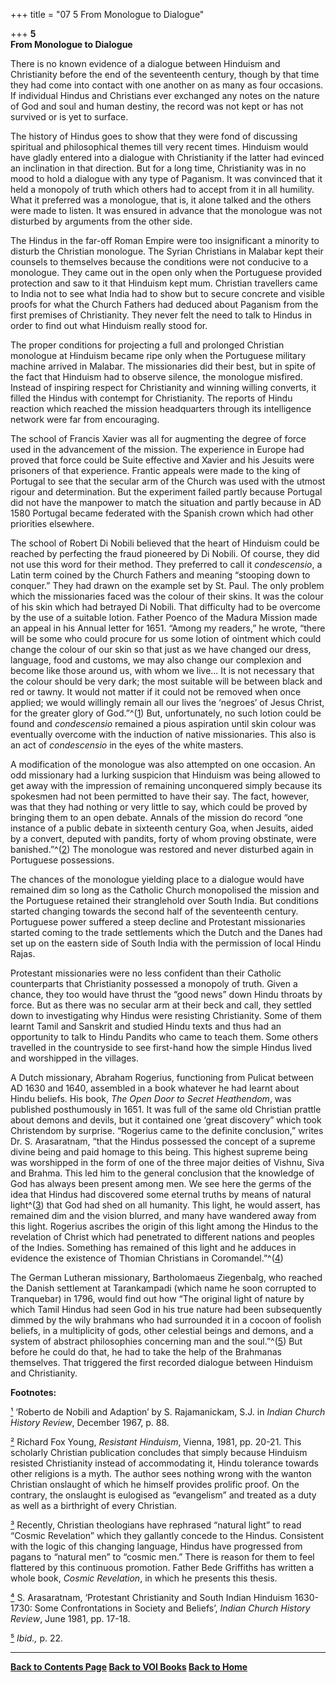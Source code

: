 +++
title = "07 5 From Monologue to Dialogue"

+++
**5**  
**From Monologue to Dialogue**

There is no known evidence of a dialogue between Hinduism and Christianity before the end of the seventeenth century, though by that time they had come into contact with one another on as many as four occasions. If individual Hindus and Christians ever exchanged any notes on the nature of God and soul and human destiny, the record was not kept or has not survived or is yet to surface.

The history of Hindus goes to show that they were fond of discussing spiritual and philosophical themes till very recent times. Hinduism would have gladly entered into a dialogue with Christianity if the latter had evinced an inclination in that direction. But for a long time, Christianity was in no mood to hold a dialogue with any type of Paganism. It was convinced that it held a monopoly of truth which others had to accept from it in all humility. What it preferred was a monologue, that is, it alone talked and the others were made to listen. It was ensured in advance that the monologue was not disturbed by arguments from the other side.

The Hindus in the far-off Roman Empire were too insignificant a minority to disturb the Christian monologue. The Syrian Christians in Malabar kept their counsels to themselves because the conditions were not conducive to a monologue. They came out in the open only when the Portuguese provided protection and saw to it that Hinduism kept mum. Christian travellers came to India not to see what India had to show but to secure concrete and visible proofs for what the Church Fathers had deduced about Paganism from the first premises of Christianity. They never felt the need to talk to Hindus in order to find out what Hinduism really stood for.

The proper conditions for projecting a full and prolonged Christian monologue at Hinduism became ripe only when the Portuguese military machine arrived in Malabar.  The missionaries did their best, but in spite of the fact that Hinduism had to observe silence, the monologue misfired. Instead of inspiring respect for Christianity and winning willing converts, it filled the Hindus with contempt for Christianity. 
The reports of Hindu reaction which reached the mission headquarters through its intelligence network were far from encouraging.

The school of Francis Xavier was all for augmenting the degree of force used in the advancement of the mission.  The experience in Europe had proved that force could be Suite effective and Xavier and his Jesuits were prisoners of that experience.  Frantic appeals were made to the king of Portugal to see that the secular arm of the Church was used with the utmost rigour and determination.  But the experiment failed partly because Portugal did not have the manpower to match the situation and partly because in AD 1580 Portugal became federated with the Spanish crown which had other priorities elsewhere.

The school of Robert Di Nobili believed that the heart of Hinduism could be reached by perfecting the fraud pioneered by Di Nobili.  Of course, they did not use this word for their method.  They preferred to call it
*condescensio*, a Latin term coined by the Church Fathers and meaning
“stooping down to conquer.” They had drawn on the example set by St. Paul.  The only problem which the missionaries faced was the colour of their skins.  It was the colour of his skin which had betrayed Di Nobili.  That difficulty had to be overcome by the use of a suitable lotion.  Father Poenco of the Madura Mission made an appeal in his Annual letter for 1651.  “Among my readers,” he wrote, “there will be some who could procure for us some lotion of ointment which could change the colour of our skin so that just as we have changed our dress, language, food and customs, we may also change our complexion and become like those around us, with whom we live... It is not necessary that the colour should be very dark; the most suitable will be between black and red or tawny.  It would not matter if it could not be removed when once applied; we would willingly remain all our lives the ‘negroes’ of Jesus Christ, for the greater glory of God.”^([1](#1)) But, unfortunately, no such lotion could be found and *condescensio* remained a pious aspiration until skin colour was eventually overcome with the induction of native missionaries.  This also is an act of *condescensio* in the eyes of the white masters.

A modification of the monologue was also attempted on one occasion.  An odd missionary had a lurking suspicion that Hinduism was being allowed to get away with the impression of remaining unconquered simply because its spokesmen had not been permitted to have their say.  The fact, however, was that they had nothing or very little to say, which could be proved by bringing them to an open debate.  Annals of the mission do record “one instance of a public debate in sixteenth century Goa, when Jesuits, aided by a convert, deputed with pandits, forty of whom proving obstinate, were banished.”^([2](#2)) The monologue was restored and never disturbed again in Portuguese possessions.

The chances of the monologue yielding place to a dialogue would have remained dim so long as the Catholic Church monopolised the mission and the Portuguese retained their stranglehold over South India.  But conditions started changing towards the second half of the seventeenth century.  Portuguese power suffered a steep decline and Protestant missionaries started coming to the trade settlements which the Dutch and the Danes had set up on the eastern side of South India with the permission of local Hindu Rajas.

Protestant missionaries were no less confident than their Catholic counterparts that Christianity possessed a monopoly of truth. Given a chance, they too would have thrust the “good news” down Hindu throats by force.  But as there was no secular arm at their beck and call, they settled down to investigating why Hindus were resisting Christianity. 
Some of them learnt Tamil and Sanskrit and studied Hindu texts and thus had an opportunity to talk to Hindu Pandits who came to teach them. 
Some others travelled in the countryside to see first-hand how the simple Hindus lived and worshipped in the villages.

A Dutch missionary, Abraham Rogerius, functioning from Pulicat between AD 1630 and 1640, assembled in a book whatever he had learnt about Hindu beliefs.  His book, *The Open Door to Secret Heathendom*, was published posthumously in 1651.  It was full of the same old Christian prattle about demons and devils, but it contained one ‘great discovery” which took Christendom by surprise.  “Rogerius came to the definite conclusion,” writes Dr. S. Arasaratnam, “that the Hindus possessed the concept of a supreme divine being and paid homage to this being.  This highest supreme being was worshipped in the form of one of the three major deities of Vishnu, Siva and Brahma.  This led him to the general conclusion that the knowledge of God has always been present among men. 
We see here the germs of the idea that Hindus had discovered some eternal truths by means of natural light^([3](#3)) that God had shed on all humanity.  This light, he would assert, has remained dim and the vision blurred, and many have wandered away from this light.  Rogerius ascribes the origin of this light among the Hindus to the revelation of Christ which had penetrated to different nations and peoples of the Indies.  Something has remained of this light and he adduces in evidence the existence of Thomian Christians in Coromandel.”^([4](#4))

The German Lutheran missionary, Bartholomaeus Ziegenbalg, who reached the Danish settlement at Tarankampadi (which name he soon corrupted to Tranquebar) in 1796, would find out how “The original light of nature by which Tamil Hindus had seen God in his true nature had been subsequently dimmed by the wily brahmans who had surrounded it in a cocoon of foolish beliefs, in a multiplicity of gods, other celestial beings and demons, and a system of abstract philosophies concerning man and the soul.”^([5](#5)) But before he could do that, he had to take the help of the Brahmanas themselves.  That triggered the first recorded dialogue between Hinduism and Christianity.  
 

**Footnotes:**

[¹](#1a) ‘Roberto de Nobili and Adaption’ by S. Rajamanickam, S.J. in
*Indian Church History Review*, December 1967, p. 88.

[²](#2a) Richard Fox Young, *Resistant Hinduism*, Vienna, 1981, pp. 20-21. This scholarly Christian publication concludes that simply because Hinduism resisted Christianity instead of accommodating it, Hindu tolerance towards other religions is a myth.  The author sees nothing wrong with the wanton Christian onslaught of which he himself provides prolific proof. On the contrary, the onslaught is eulogised as “evangelism” and treated as a duty as well as a birthright of every Christian.

[³](#3a) Recently, Christian theologians have rephrased “natural light” to read “Cosmic Revelation” which they gallantly concede to the Hindus. 
Consistent with the logic of this changing language, Hindus have progressed from pagans to “natural men” to “cosmic men.” There is reason for them to feel flattered by this continuous promotion.  Father Bede Griffiths has written a whole book, *Cosmic Revelation*, in which he presents this thesis.

[⁴](#4a) S. Arasaratnam, ‘Protestant Christianity and South Indian Hinduism 1630-1730: Some Confrontations in Society and Beliefs’, *Indian Church History Review*, June 1981, pp. 17-18.

[⁵](#5a) *Ibid.,* p. 22.

  

------------------------------------------------------------------------

**[Back to Contents Page](index.htm)    [Back to VOI
Books](http://voiceofdharma.org/books)    [Back to Home](http://voiceofdharma.org)**
